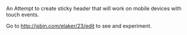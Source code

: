 An Attempt to create sticky header that will work on mobile devices with touch events.

Go to http://jsbin.com/elaker/23/edit to see and experiment.
